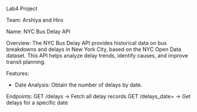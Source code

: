Lab4 Project

Team: Arshiya and Hiro

Name: NYC Bus Delay API

Overview: The NYC Bus Delay API provides historical data on bus breakdowns and delays in New York City, based on the NYC Open Data dataset. This API helps analyze delay trends, identify causes, and improve transit planning.

Features:
- Date Analysis: Obtain the number of delays by date.

Endpoints:
GET /delays → Fetch all delay records
GET /delays_date=<YYYY-MM-DD> → Get delays for a specific date
